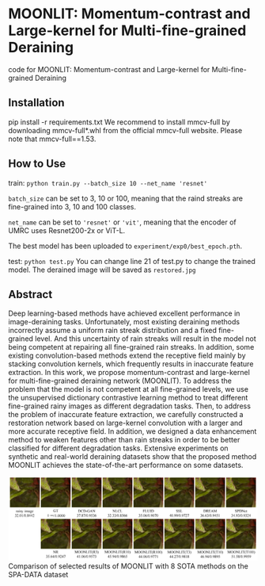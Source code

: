 # MOONLIT: Momentum-contrast and Large-kernel for Multi-fine-grained Deraining
code for MOONLIT: Momentum-contrast and Large-kernel for Multi-fine-grained Deraining
## Installation
pip install -r requirements.txt
We recommend to install mmcv-full by downloading mmcv-full*.whl from the official mmcv-full website. Please note that mmcv-full==1.53.
## How to Use
train:
`python train.py --batch_size 10 --net_name 'resnet'`

`batch_size` can be set to 3, 10 or 100, meaning that the raind streaks are fine-grained into 3, 10 and 100 classes.

`net_name` can be set to `'resnet'` or `'vit'`, meaning that the encoder of UMRC uses Resnet200-2x or ViT-L.

The best model has been uploaded to `experiment/exp0/best_epoch.pth`.

test:
`python test.py`
You can change line 21 of test.py to change the trained model.
The derained image will be saved as `restored.jpg`


## Abstract
Deep learning-based methods have achieved excellent performance in image-deraining tasks. Unfortunately, most existing deraining methods incorrectly assume a uniform rain streak distribution and a fixed fine-grained level. And this uncertainty of rain streaks will result in the model not being competent at repairing all fine-grained rain streaks. In addition, some existing convolution-based methods extend the receptive field mainly by stacking convolution kernels, which frequently results in inaccurate feature extraction. In this work, we propose momentum-contrast and large-kernel for multi-fine-grained deraining network (MOONLIT). To address the problem that the model is not competent at all fine-grained levels, we use the unsupervised dictionary contrastive learning method to treat different fine-grained rainy images as different degradation tasks. Then, to address the problem of inaccurate feature extraction, we carefully constructed a restoration network based on large-kernel convolution with a larger and more accurate receptive field. In addition, we designed a data enhancement method to weaken features other than rain streaks in order to be better classified for different degradation tasks. Extensive experiments on synthetic and real-world deraining datasets show that the proposed method MOONLIT achieves the state-of-the-art performance on some datasets.

![image](img/fig7.png)Comparison of selected results of MOONLIT with 8 SOTA methods on the SPA-DATA dataset

